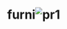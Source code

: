 # furni![pr1](https://github.com/AniketShende-1432/furni.github.io/assets/135197475/c6c1fb34-54d2-41c2-9471-2cc6e2640710)

